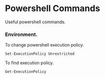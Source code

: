 # Powershell Commands  

Useful powershell commands.  

### Environment.  

To change powershell execution policy.  

`Set-ExecutionPolicy Unrestricted`  

To find execution policy.  

`Get-ExecutionPolicy`  

